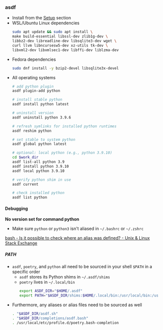 ### asdf

* Install from the [Setup](../README.md#setup) section
* WSL/Ubuntu Linux dependencies
    ```bash
    sudo apt update && sudo apt install \
    make build-essential libssl-dev zlib1g-dev \
    libbz2-dev libreadline-dev libsqlite3-dev wget \
    curl llvm libncursesw5-dev xz-utils tk-dev \
    libxml2-dev libxmlsec1-dev libffi-dev liblzma-dev
    ```
* Fedora dependencies
    ```bash
    sudo dnf install -y bzip2-devel libsqlite3x-devel
    ```
* All operating systems
    ```bash
    # add python plugin
    asdf plugin-add python

    # install stable python
    asdf install python latest

    # uninstall version
    asdf uninstall python 3.9.6

    # refresh symlinks for installed python runtimes
    asdf reshim python

    # set stable to system python
    asdf global python latest

    # optional: local python (e.g., python 3.9.10)
    cd $work_dir
    asdf list-all python 3.9
    asdf install python 3.9.10
    asdf local python 3.9.10

    # verify python shim in use
    asdf current

    # check installed python
    asdf list python
    ```

#### Debugging
**No version set for command python**
* Make sure `python` or `python3` isn't aliased in `~/.bashrc` or `~/.zshrc`

[bash - Is it possible to check where an alias was defined? - Unix & Linux Stack Exchange](https://unix.stackexchange.com/questions/322459/is-it-possible-to-check-where-an-alias-was-defined/544970#544970)

##### PATH
* `asdf`, `poetry`, and `python` all need to be sourced in your shell `$PATH` in a specific order
  * `asdf` stores its Python shims in `~/.asdf/shims`
  * `poetry` lives in `~/.local/bin`
    ```bash
    export ASDF_DIR="$HOME/.asdf"
    export PATH="$ASDF_DIR/shims:$HOME/.local/bin:/usr/local/bin:/usr/bin:/bin:/usr/sbin:/sbin"
    ```
* Furthermore, any aliases or alias files need to be sourced as well
    ```bash
    . "$ASDF_DIR/asdf.sh"
    . "$ASDF_DIR/completions/asdf.bash"
    . /usr/local/etc/profile.d/poetry.bash-completion
    ```
